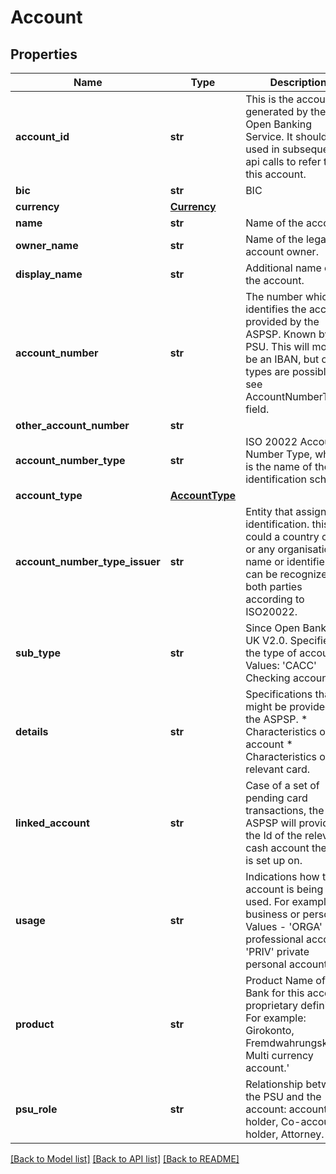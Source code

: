 # Account

## Properties
Name | Type | Description | Notes
------------ | ------------- | ------------- | -------------
**account_id** | **str** | This is the account Id generated by the Open Banking Service. It should be used in subsequent api calls to refer to this account.  | 
**bic** | **str** | BIC  | [optional] 
**currency** | [**Currency**](Currency.md) |  | 
**name** | **str** | Name of the account.  | [optional] 
**owner_name** | **str** | Name of the legal account owner.  | [optional] 
**display_name** | **str** | Additional name of the account.  | [optional] 
**account_number** | **str** | The number which identifies the account, provided by the ASPSP. Known by the PSU. This will mostly be an IBAN, but other types are possible see AccountNumberType field.  | [optional] 
**other_account_number** | **str** |  | [optional] 
**account_number_type** | **str** | ISO 20022 Account Number Type, which is the name of the identification scheme.  | [optional] 
**account_type** | [**AccountType**](AccountType.md) |  | [optional] 
**account_number_type_issuer** | **str** | Entity that assigns the identification. this could a country code or any organisation name or identifier that can be recognized by both parties according to ISO20022.  | [optional] 
**sub_type** | **str** | Since Open Banking UK V2.0. Specifies the type of account. Values: &#x27;CACC&#x27; Checking account&#x27;.  | [optional] 
**details** | **str** | Specifications that might be provided by the ASPSP. * Characteristics of the account * Characteristics of the relevant card.  | [optional] 
**linked_account** | **str** | Case of a set of pending card transactions, the ASPSP will provide the Id of the relevant cash account the card is set up on.  | [optional] 
**usage** | **str** | Indications how the account is being used. For example business or personal. Values - &#x27;ORGA&#x27; professional account, &#x27;PRIV&#x27; private personal account&#x27;.  | [optional] 
**product** | **str** | Product Name of the Bank for this account, proprietary definition.  For example: Girokonto, Fremdwahrungskonto, Multi currency account.&#x27;  | [optional] 
**psu_role** | **str** | Relationship between the PSU and the account: account holder, Co-account holder, Attorney.  | [optional] 

[[Back to Model list]](../README.md#documentation-for-models) [[Back to API list]](../README.md#documentation-for-api-endpoints) [[Back to README]](../README.md)

